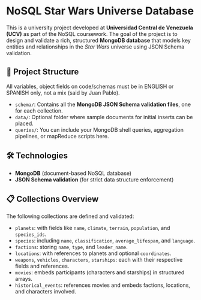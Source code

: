 
# NoSQL Star Wars Universe Database

This is a university project developed at **Universidad Central de Venezuela (UCV)** as part of the NoSQL coursework.
The goal of the project is to design and validate a rich, structured **MongoDB database** that models key entities and relationships in the *Star Wars* universe using JSON Schema validation.

## 📂 Project Structure

All variables, object fields on code/schemas must be in ENGLISH or SPANISH only, not a mix (said by Juan Pablo).

* `schema/`: Contains all the **MongoDB JSON Schema validation files**, one for each collection.
* `data/`: Optional folder where sample documents for initial inserts can be placed.
* `queries/`: You can include your MongoDB shell queries, aggregation pipelines, or mapReduce scripts here.

## 🛠 Technologies

* **MongoDB** (document-based NoSQL database)
* **JSON Schema validation** (for strict data structure enforcement)

## 📋 Collections Overview

The following collections are defined and validated:

* `planets`: with fields like `name`, `climate`, `terrain`, `population`, and `species_ids`.
* `species`: including `name`, `classification`, `average_lifespan`, and `language`.
* `factions`: storing `name`, `type`, and `leader_name`.
* `locations`: with references to planets and optional `coordinates`.
* `weapons`, `vehicles`, `characters`, `starships`: each with their respective fields and references.
* `movies`: embeds participants (characters and starships) in structured arrays.
* `historical_events`: references movies and embeds factions, locations, and characters involved.

